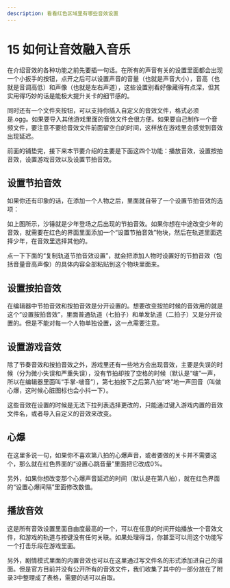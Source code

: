 ```yaml
---
description: 看看红色区域里有哪些音效设置
---
```


# 15 如何让音效融入音乐

在介绍音效的各种功能之前先要插一句话。在所有的声音有关的设置里面都会出现一个小扳手的按钮，点开之后可以设置声音的音量（也就是声音大小），音高（也就是音调高低）和声像（也就是左右声道），这些设置别看好像藏得有点深，但其实用得巧妙的话是能极大提升关卡的细节感的。

同时还有一个文件夹按钮，可以支持你插入自定义的音效文件，格式必须是.ogg。如果要导入其他游戏里面的音效文件会很方便。如果要自己制作一个音频文件，要注意不要给音效文件前面留空白的时间，这样放在游戏里会感觉到音效出现延迟。

前面的铺垫完，接下来本节要介绍的主要是下面这四个功能：播放音效，设置按拍音效，设置游戏音效以及设置节拍音效。

## 设置节拍音效 <a id="1"></a>

如果你还有印象的话，在添加一个人物之后，里面就自带了一个设置节拍音效的选项：

如上图所示，沙锤就是少年登场之后出现的节拍音效。如果你想在中途改变少年的音效，就需要在红色的界面里面添加一个“设置节拍音效”物块，然后在轨道里面选择少年，在音效里选择其他的。

点一下下面的“复制轨道节拍音效设置”，就会把添加人物时设置好的节拍音效（包括音量音高声像）的具体内容全部粘贴到这个物块里面来。

## **设置按拍音效** <a id="2"></a>

在编辑器中节拍音效和按拍音效是分开设置的。想要改变按拍时候的音效用的就是这个“设置按拍音效”，里面普通轨道（七拍子）和单发轨道（二拍子）又是分开设置的。但是不能对每一个人物单独设置，这一点需要注意。

## **设置游戏音效** <a id="3"></a>

除了节奏音效和按拍音效之外，游戏里还有一些地方会出现音效，主要是失误的时候（分为微小失误和严重失误），没有节拍却按了空格的时候（默认是“啵”一声，所以在编辑器里面叫“手掌-啵音”），第七拍按下之后第八拍“咚”地一声回音（叫做心爆，这时候心脏图标也会小抖一下）。

这些音效在设置的时候是无法下拉列表选择更改的，只能通过键入游戏内置的音效文件名，或者导入自定义的音效来改变。

## **心爆** <a id="4"></a>

在这里多说一句，如果你不喜欢第八拍的心爆声音，或者要做的关卡并不需要这个，那么就在红色界面的“设置心跳音量”里面把它改成0%。

另外，如果你想改变那个心爆声音延迟的时间（默认是在第八拍），就在红色界面的“设置心爆间隔”里面修改数值。

## **播放音效** <a id="5"></a>

这是所有音效设置里面自由度最高的一个，可以在任意的时间开始播放一个音效文件，和游戏的轨道与按键没有任何关联。如果处理得当，你甚至可以用这个功能写一个打击乐段在游戏里面。

另外，剧情模式里面的内置音效也可以在这里通过写文件名的形式添加进自己的谱面。但是官方目前并没有公开所有的音效文件，我们收集了其中的一部分放在了附录3中整理成了表格，需要的话可以自取。

